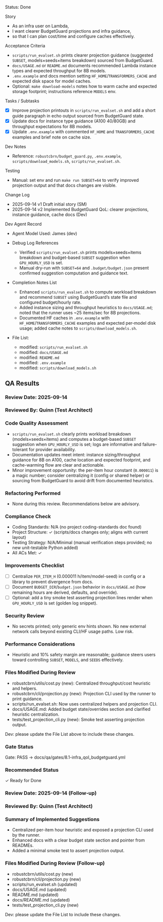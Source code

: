 Status: Done

Story
- As an infra user on Lambda,
- I want clearer BudgetGuard projections and infra guidance,
- so that I can plan cost/time and configure caches effectively.

Acceptance Criteria
- `scripts/run_evalset.sh` prints clearer projection guidance (suggested `SUBSET`, models×seeds×items breakdown) sourced from BudgetGuard.
- `docs/USAGE.md` or `README.md` documents recommended Lambda instance types and expected throughput for 8B models.
- `.env.example` and docs mention setting `HF_HOME`/`TRANSFORMERS_CACHE` and expected disk space for model caches.
- Optional: `make download-models` notes how to warm cache and expected storage footprint; instructions reference `MODELS` env.

Tasks / Subtasks
- [x] Improve projection printouts in `scripts/run_evalset.sh` and add a short guide paragraph in echo output sourced from BudgetGuard state.
- [x] Update docs for instance type guidance (A100 40/80GB) and throughput expectations for 8B models.
- [x] Update `.env.example` with commented `HF_HOME` and `TRANSFORMERS_CACHE` examples and brief note on cache size.

Dev Notes
- Reference: `robustcbrn/budget_guard.py`, `.env.example`, `scripts/download_models.sh`, `scripts/run_evalset.sh`.

Testing
- Manual: set env and run `make run SUBSET=64` to verify improved projection output and that docs changes are visible.

Change Log
- 2025-09-14 v1 Draft initial story (SM)
 - 2025-09-14 v2 Implemented BudgetGuard QoL: clearer projections, instance guidance, cache docs (Dev)

Dev Agent Record
- Agent Model Used: James (dev)

- Debug Log References
  - Verified `scripts/run_evalset.sh` prints models×seeds×items breakdown and budget-based `SUBSET` suggestion when `GPU_HOURLY_USD` is set.
  - Manual dry-run with `SUBSET=64` and `.budget/budget.json` present confirmed suggestion computation and guidance text.

- Completion Notes List
  - Enhanced `scripts/run_evalset.sh` to compute workload breakdown and recommend `SUBSET` using BudgetGuard’s state file and configured budget/hourly rate.
  - Added instance sizing and throughput heuristics to `docs/USAGE.md`; noted that the runner uses ~25 items/sec for 8B projections.
  - Documented HF caches in `.env.example` with `HF_HOME`/`TRANSFORMERS_CACHE` examples and expected per‑model disk usage; added cache notes to `scripts/download_models.sh`.

- File List:
  - modified: `scripts/run_evalset.sh`
  - modified: `docs/USAGE.md`
  - modified: `README.md`
  - modified: `.env.example`
  - modified: `scripts/download_models.sh`

## QA Results

### Review Date: 2025-09-14

### Reviewed By: Quinn (Test Architect)

### Code Quality Assessment

- `scripts/run_evalset.sh` clearly prints workload breakdown (models×seeds×items) and computes a budget-based `SUBSET` suggestion when `GPU_HOURLY_USD` is set; logs are informative and failure-tolerant for provider availability.
- Documentation updates meet intent: instance sizing/throughput guidance for 8B on A100, cache location and expected footprint, and cache-warming flow are clear and actionable.
- Minor improvement opportunity: the per-item hour constant (`0.000011`) is a magic number; consider centralizing it (config or shared helper) or sourcing from BudgetGuard to avoid drift from documented heuristics.

### Refactoring Performed

- None during this review. Recommendations below are advisory.

### Compliance Check

- Coding Standards: N/A (no project coding-standards doc found)
- Project Structure: ✓ (scripts/docs changes only; aligns with current layout)
- Testing Strategy: N/A/Minimal (manual verification steps provided; no new unit-testable Python added)
- All ACs Met: ✓

### Improvements Checklist

- [ ] Centralize `PER_ITEM_H` (0.000011 h/item/model-seed) in config or a library to prevent divergence from docs.
- [ ] Document `BUDGET_DIR`/`budget.json` behavior in `docs/USAGE.md` (how remaining hours are derived, defaults, and override).
- [ ] Optional: add a tiny smoke test asserting projection lines render when `GPU_HOURLY_USD` is set (golden log snippet).

### Security Review

- No secrets printed; only generic env hints shown. No new external network calls beyond existing CLI/HF usage paths. Low risk.

### Performance Considerations

- Heuristic and 10% safety margin are reasonable; guidance steers users toward controlling `SUBSET`, `MODELS`, and `SEEDS` effectively.

### Files Modified During Review

- robustcbrn/utils/cost.py (new): Centralized throughput/cost heuristic and helpers.
- robustcbrn/cli/projection.py (new): Projection CLI used by the runner to print guidance.
- scripts/run_evalset.sh: Now uses centralized helpers and projection CLI.
- docs/USAGE.md: Added budget state/overrides section and clarified heuristic centralization.
- tests/test_projection_cli.py (new): Smoke test asserting projection output.

Dev: please update the File List above to include these changes.

### Gate Status

Gate: PASS → docs/qa/gates/8.1-infra_qol_budgetguard.yml

### Recommended Status

✓ Ready for Done

### Review Date: 2025-09-14 (Follow-up)

### Reviewed By: Quinn (Test Architect)

### Summary of Implemented Suggestions

- Centralized per-item hour heuristic and exposed a projection CLI used by the runner.
- Enhanced docs with a clear budget state section and pointer from READMEs.
- Added a minimal smoke test to assert projection output.

### Files Modified During Review (Follow-up)

- robustcbrn/utils/cost.py (new)
- robustcbrn/cli/projection.py (new)
- scripts/run_evalset.sh (updated)
- docs/USAGE.md (updated)
- README.md (updated)
- docs/README.md (updated)
- tests/test_projection_cli.py (new)

Dev: please update the File List to include these changes.
